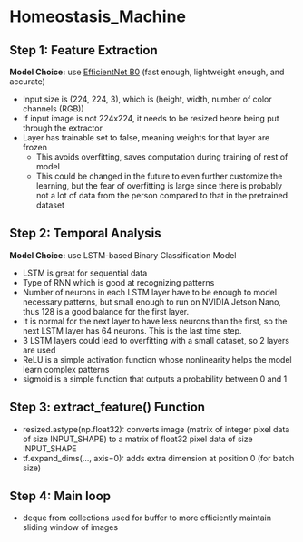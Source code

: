 # Homeostasis_Machine

## **Step 1: Feature Extraction**

**Model Choice:** use [EfficientNet B0](https://docs.google.com/document/d/1FaLHgkX1yyqP3BC2HPN98mr7qGprXW4-m012bNmbNUU/edit?tab=t.0) (fast enough, lightweight enough, and accurate)
*   Input size is (224, 224, 3), which is (height, width, number of color channels (RGB))
*   If input image is not 224x224, it needs to be resized beore being put through the extractor
*   Layer has trainable set to false, meaning weights for that layer are frozen
    *   This avoids overfitting, saves computation during training of rest of model
    * This could be changed in the future to even further customize the learning, but the fear of overfitting is large since there is probably not a lot of data from the person compared to that in the pretrained dataset

## **Step 2: Temporal Analysis**

**Model Choice:** use LSTM-based Binary Classification Model
*   LSTM is great for sequential data
*   Type of RNN which is good at recognizing patterns
*   Number of neurons in each LSTM layer have to be enough to model necessary patterns, but small enough to run on NVIDIA Jetson Nano, thus 128 is a good balance for the first layer.
*   It is normal for the next layer to have less neurons than the first, so the next LSTM layer has 64 neurons. This is the last time step.
*   3 LSTM layers could lead to overfitting with a small dataset, so 2 layers are used
* ReLU is a simple activation function whose nonlinearity helps the model learn complex patterns
* sigmoid is a simple function that outputs a probability between 0 and 1


## **Step 3: extract_feature() Function**
*   resized.astype(np.float32): converts image (matrix of integer pixel data of size INPUT_SHAPE) to  a matrix of float32 pixel data of size INPUT_SHAPE
*   tf.expand_dims(..., axis=0): adds extra dimension at position 0 (for batch size)

## **Step 4: Main loop**
*   deque from collections used for buffer to more efficiently maintain sliding window of images

